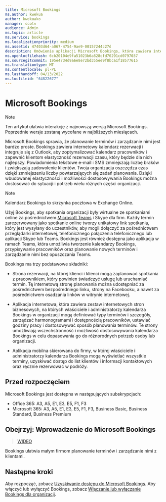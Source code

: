 ```yaml
---
title: Microsoft Bookings
ms.author: kwekua
author: kwekuako
manager: scotv
audience: Admin
ms.topic: article
ms.service: bookings
ms.localizationpriority: medium
ms.assetid: 47403d64-a067-4754-9ae9-00157244c27d
description: Omówienie aplikacji Microsoft Bookings, która zawiera internetowy kalendarz rezerwacji i integruje się z Outlook, aby zoptymalizować kalendarz pracowników i zapewnić klientom elastyczność rezerwacji terminów.
ms.openlocfilehash: 6cb20104e9fa51023b6a828cfd70291cd0797037
ms.sourcegitcommit: 195e4734d9a6e8e72bd355ee9f8bca1f18577615
ms.translationtype: MT
ms.contentlocale: pl-PL
ms.lasthandoff: 04/13/2022
ms.locfileid: "64822677"
---
```

# <a name="microsoft-bookings"></a>Microsoft Bookings

> [!NOTE]
> Ten artykuł ułatwia interakcję z najnowszą wersją Microsoft Bookings. Poprzednie wersje zostaną wycofane w najbliższych miesiącach.

Microsoft Bookings sprawia, że planowanie terminów i zarządzanie nimi jest bardzo proste. Bookings zawiera internetowy kalendarz rezerwacji i integruje się z Outlook, aby zoptymalizować kalendarz pracowników i zapewnić klientom elastyczność rezerwacji czasu, który będzie dla nich najlepszy. Powiadomienia tekstowe e-mail i SMS zmniejszają liczbę braków i zwiększają zadowolenie klientów. Twoja organizacja oszczędza czas dzięki zmniejszeniu liczby powtarzających się zadań planowania. Dzięki wbudowanej elastyczności i możliwości dostosowywania Bookings można dostosować do sytuacji i potrzeb wielu różnych części organizacji.

> [!NOTE]
> Kalendarz Bookings to skrzynka pocztowa w Exchange Online.

Użyj Bookings, aby spotkania organizacji były wirtualne ze spotkaniami online za pośrednictwem [Microsoft Teams](https://support.microsoft.com/office/overview-of-the-bookings-app-in-teams-7b8569e1-0c8a-444e-b712-d9968b05110b) i Skype dla firm. Każdy termin zarezerwowany jako spotkanie online tworzy unikatowy link spotkania, który jest wysyłany do uczestników, aby mogli dołączyć za pośrednictwem przeglądarki internetowej, telefonicznego połączenia telefonicznego lub aplikacji Skype lub Teams. Bookings jest również dostępna jako aplikacja w ramach Teams, która umożliwia tworzenie kalendarzy Bookings, przypisywanie pracowników oraz planowanie nowych terminów i zarządzanie nimi bez opuszczania Teams.

Bookings ma trzy podstawowe składniki:

- Strona rezerwacji, na której klienci i klienci mogą zaplanować spotkania z pracownikiem, który powinien świadczyć usługę lub uruchamiać termin. Tę internetową stronę planowania można udostępniać za pośrednictwem bezpośredniego linku, strony na Facebooku, a nawet za pośrednictwem osadzania linków w witrynie internetowej.

- Aplikacja internetowa, która zawiera zestaw internetowych stron biznesowych, na których właściciele i administratorzy kalendarza Bookings w organizacji mogą definiować typy terminów i szczegóły, zarządzać harmonogramami i dostępnością pracowników, ustawiać godziny pracy i dostosowywać sposób planowania terminów. Te strony umożliwiają wszechstronność i możliwość dostosowywania kalendarza Bookings w celu dopasowania go do różnorodnych potrzeb osoby lub organizacji.

- Aplikacja mobilna skierowana do firmy, w której właściciele i administratorzy kalendarza Bookings mogą wyświetlać wszystkie terminy, uzyskiwać dostęp do list klientów i informacji kontaktowych oraz ręcznie rezerwować w podróży.

## <a name="before-you-begin"></a>Przed rozpoczęciem

Microsoft Bookings jest dostępna w następujących subskrypcjach:

- Office 365: A3, A5, E1, E3, E5, F1, F3
- Microsoft 365: A3, A5, E1, E3, E5, F1, F3, Business Basic, Business Standard, Business Premium

## <a name="watch-introducing-microsoft-bookings"></a>Obejrzyj: Wprowadzenie do Microsoft Bookings

> [WIDEO](https://www.youtube.com/watch?v=G2HOsM767Sw)

Bookings ułatwia małym firmom planowanie terminów i zarządzanie nimi z klientami.

## <a name="next-steps"></a>Następne kroki

Aby rozpocząć, zobacz [Uzyskiwanie dostępu do Microsoft Bookings](get-access.md). Aby włączyć lub wyłączyć Bookings, zobacz [Włączanie lub wyłączanie Bookings dla organizacji](turn-bookings-on-or-off.md).
